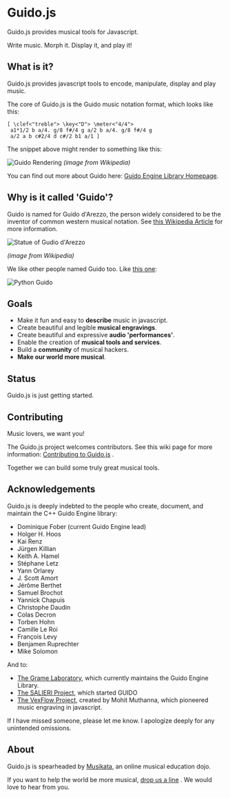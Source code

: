 Guido.js
========

Guido.js provides musical tools for Javascript. 

Write music. Morph it. Display it, and play it!

## What is it?

Guido.js provides javascript tools to encode, manipulate, display and play music.

The core of Guido.js is the Guido music notation format, which looks like this: 

    [ \clef<"treble"> \key<"D"> \meter<"4/4">
     a1*1/2 b a/4. g/8 f#/4 g a/2 b a/4. g/8 f#/4 g
     a/2 a b c#2/4 d c#/2 b1 a/1 ]

The snippet above might render to something like this:

![Guido Rendering](http://upload.wikimedia.org/wikipedia/en/8/84/GUIDO_music_notation_basic_example.gif)
_(image from Wikipedia)_
 
You can find out more about Guido here: [Guido Engine Library Homepage](http://guidolib.sourceforge.net/).

## Why is it called 'Guido'?

Guido is named for Guido d'Arezzo, the person widely considered to be the inventor of common western musical notation. See [this Wikipedia Article](http://en.wikipedia.org/wiki/Guido_of_Arezzo) for more information.

![Statue of Gudio d'Arezzo](http://upload.wikimedia.org/wikipedia/commons/thumb/2/2b/Statue_of_Guido_of_Arezzo.jpg/119px-Statue_of_Guido_of_Arezzo.jpg)

_(image from Wikipedia)_

We like other people named Guido too. Like [this one](http://en.wikipedia.org/wiki/Guido_van_Rossum):

![Python Guido](http://upload.wikimedia.org/wikipedia/commons/thumb/6/66/Guido_van_Rossum_OSCON_2006.jpg/160px-Guido_van_Rossum_OSCON_2006.jpg)

## Goals
- Make it fun and easy to **describe** music in javascript.
- Create beautiful and legible **musical engravings**.
- Create beautiful and expressive **audio 'performances'**.
- Enable the creation of **musical tools and services**.
- Build a **community** of musical hackers.
- **Make our world more musical**.

## Status
Guido.js is just getting started.

## Contributing
Music lovers, we want you! 

The Guido.js project welcomes contributors.  See this wiki page for more information: [Contributing to Guido.js](http://github.com/musikata/guido.js/wiki/Contributing-to-Guido.js) .

Together we can build some truly great musical tools.

## Acknowledgements
Guido.js is deeply indebted to the people who create, document, and maintain the C++ Guido Engine library:

- Dominique Fober (current Guido Engine lead)
- Holger H. Hoos
- Kai Renz
- Jürgen Killian
- Keith A. Hamel
- Stéphane Letz
- Yann Orlarey
- J. Scott Amort
- Jérôme Berthet
- Samuel Brochot
- Yannick Chapuis
- Christophe Daudin
- Colas Decron
- Torben Hohn
- Camille Le Roi
- François Levy 
- Benjamen Ruprechter
- Mike Solomon

And to:
- [The Grame Laboratory](http://www.grame.fr/), which currently maintains the Guido Engine Library.
- [The SALIERI Project](http://www.salieri.org/), which started GUIDO
- [The VexFlow Project](http://vexflow.com/), created by Mohit Muthanna, which pioneered music engraving in javascript.

If I have missed someone, please let me know. I apologize deeply for any unintended omissions.

## About
Guido.js is spearheaded by [Musikata](http://musikata.com), an online musical education dojo.

If you want to help the world be more musical, [drop us a line](http://musikata.com/contact.html) . We would love to hear from you.
